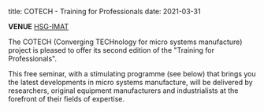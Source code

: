 title: COTECH - Training for Professionals
date: 2021-03-31

<!--break-->
**VENUE**
[HSG-IMAT](http://www.imat.hsg-imit.de/en/home/)  

The COTECH (Converging TECHnology for micro systems manufacture) project is pleased to offer its second edition of the "Training for Professionals".  
  
This free seminar, with a stimulating programme (see below) that brings you the latest developments in micro systems manufacture, will be delivered by researchers, original equipment manufacturers and industrialists at the forefront of their fields of expertise.